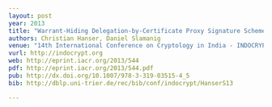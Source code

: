 ```yaml
---
layout: post
year: 2013
title: "Warrant-Hiding Delegation-by-Certificate Proxy Signature Schemes"
authors: Christian Hanser, Daniel Slamanig
venue: "14th International Conference on Cryptology in India - INDOCRYPT 2013"
vurl: http://indocrypt.org
web: http://eprint.iacr.org/2013/544
pdf: http://eprint.iacr.org/2013/544.pdf
pub: http://dx.doi.org/10.1007/978-3-319-03515-4_5
bib: http://dblp.uni-trier.de/rec/bib/conf/indocrypt/HanserS13

---
```


